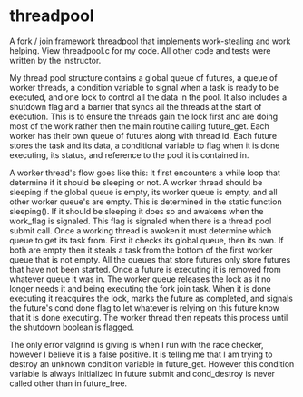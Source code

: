 # threadpool
A fork / join framework threadpool that implements work-stealing and work helping.
View threadpool.c for my code. All other code and tests were written by the instructor. 

My thread pool structure contains a global queue of futures, a queue of worker threads,
a condition variable to signal when a task is ready to be executed, and one lock to control all 
the data in the pool. It also includes a shutdown flag and a barrier that syncs all the threads
at the start of execution. This is to ensure the threads gain the lock first and are doing most 
of the work rather then the main routine calling future_get. Each worker has their own queue of 
futures along with thread id. Each future stores the task and its data, a conditional variable 
to flag when it is done executing, its status, and reference to the pool it is contained in. 

A worker thread's flow goes like this: It first encounters a while loop that determine
if it should be sleeping or not. A worker thread should be sleeping if the global queue is empty,
its worker queue is empty, and all other worker queue's are empty. This is determined in the
static function sleeping(). If it should be sleeping it does so and awakens when the work_flag
is signaled. This flag is signaled when there is a thread pool submit call. Once a working thread
is awoken it must determine which queue to get its task from. First it checks its global queue, 
then its own. If both are empty then it steals a task from the bottom of the first worker queue 
that is not empty. All the queues that store futures only store futures that have not been started. 
Once a future is executing it is removed from whatever queue it was in. The worker queue releases
the lock as it no longer needs it and being executing the fork join task. When it is done executing 
it reacquires the lock, marks the future as completed, and signals the future's cond done flag to
let whatever is relying on this future know that it is done executing. The worker thread then 
repeats this process until the shutdown boolean is flagged.
                   
The only error valgrind is giving is when I run with the race checker, however I believe
it is a false positive. It is telling me that I am trying to destroy an unknown condition variable 
in future_get. However this condition variable is always initialized in future submit and cond_destroy 
is never called other than in future_free. 
